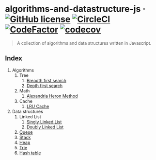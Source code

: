 # algorithms-and-datastructure-js &middot; [![GitHub license](https://img.shields.io/badge/license-MIT-blue.svg)](https://github.com/paulosales/algorithms-and-data-structure-js/blob/master/LICENSE) [![CircleCI](https://circleci.com/gh/paulosales/algorithms-and-datastructure-js.svg?style=shield)](https://circleci.com/gh/paulosales/algorithms-and-datastructure-js) [![CodeFactor](https://www.codefactor.io/repository/github/paulosales/algorithms-and-datastructure-js/badge)](https://www.codefactor.io/repository/github/paulosales/algorithms-and-datastructure-js) [![codecov](https://codecov.io/gh/paulosales/data-structure-js/branch/master/graph/badge.svg)](https://codecov.io/gh/paulosales/data-structure-js)

> A collection of algorithms and data structures written in Javascript.

## Index

1. Algorithms
   1. Tree
      1. [Breadth first search](docs/algorithms/tree/beadth-first-search.md)
      2. [Depth first search](docs/algorithms/tree/depth-first-search.md)
   2. Math
      1. [Alexandria Heron Method](docs/algorithms/math/alexandria-heron-method.md)
   3. Cache
      1. [LRU Cache](docs/algorithms/cache/lru-cache.md)
2. Data structures
   1. Linked List
      1. [Singly Linked List](docs/ds/tree/singly-linked-list.md)
      2. [Doubly Linked List](docs/ds/tree/doubly-linked-list.md)
   2. [Queue](docs/ds/queue.md)
   3. [Stack](docs/ds/stack.md)
   4. [Heap](docs/ds/heap.md)
   5. [Trie](docs/ds/trie.md)
   6. [Hash table](docs/ds/hash-table.md)
